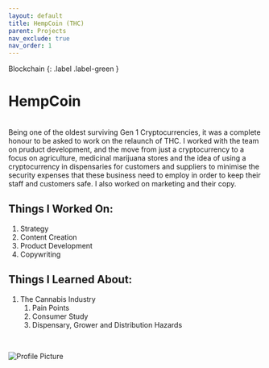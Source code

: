 ```yaml
---
layout: default
title: HempCoin (THC)
parent: Projects
nav_exclude: true
nav_order: 1
---
```

Blockchain
{: .label .label-green }

# HempCoin 

<script type="text/javascript" src="https://files.coinmarketcap.com/static/widget/currency.js"></script><div class="coinmarketcap-currency-widget" data-currencyid="416" data-base="USD" data-secondary="" data-ticker="true" data-rank="true" data-marketcap="true" data-volume="true" data-stats="USD" data-statsticker="false"></div>
<br>
Being one of the oldest surviving Gen 1 Cryptocurrencies, it was a complete honour to be asked to work on the relaunch of THC. I worked with the team on pruduct development, and the move from just a cryptocurrency to a focus on agriculture, medicinal marijuana stores and the idea of using a cryptocurrency in dispensaries for customers and suppliers to minimise the security expenses that these business need to employ in order to keep their staff and customers safe. I also worked on marketing and their copy.
<br>

## Things I Worked On: 

1. Strategy
2. Content Creation
3. Product Development
4. Copywriting

## Things I Learned About:

1. The Cannabis Industry
	1. Pain Points
	2. Consumer Study
	3. Dispensary, Grower and Distribution Hazards

<br>

![Profile Picture](../assets/images/hempcoin.png "HempCoin")